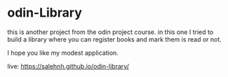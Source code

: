 # odin-Library

this is another project from the odin project course. in this one I tried to build a library where you can register books and mark them is read or not.

I hope you like my modest application.

live: https://salehnh.github.io/odin-library/
